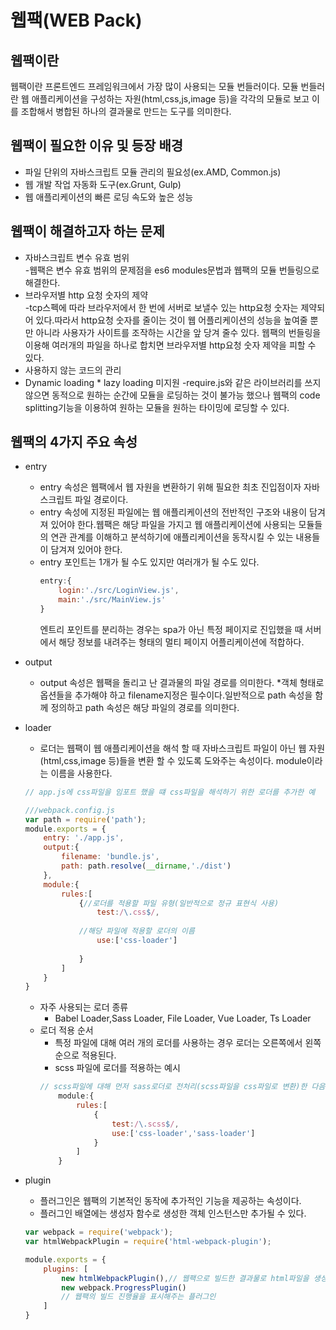 # 웹팩(WEB Pack)
## 웹팩이란  
웹팩이란 프론트엔드 프레임워크에서 가장 많이 사용되는 모듈 번들러이다. 모듈 번들러란 웹 애플리케이션을 구성하는 자원(html,css,js,image 등)을 각각의 모듈로 보고 이를 조합해서 병합된 하나의 결과물로 만드는 도구를 의미한다.
## 웹팩이 필요한 이유 및 등장 배경
* 파일 단위의 자바스크립트 모듈 관리의 필요성(ex.AMD, Common.js)
* 웹 개발 작업 자동화 도구(ex.Grunt, Gulp)
* 웹 애플리케이션의 빠른 로딩 속도와 높은 성능

## 웹팩이 해결하고자 하는 문제
* 자바스크립트 변수 유효 범위  
-웹팩은 변수 유효 범위의 문제점을 es6 modules문법과 웹팩의 모듈 번들링으로 해결한다.
* 브라우저별 http 요청 숫자의 제약  
-tcp스펙에 따라 브라우저에서 한 번에 서버로 보낼수 있는 http요청 숫자는 제약되어 있다.따라서 http요청 숫자를 줄이는 것이 웹 어플리케이션의 성능을 높여줄 뿐만 아니라 사용자가 사이트를 조작하는 시간을 앞 당겨 줄수 있다. 웹팩의 번들링을 이용해 여러개의 파일을 하나로 합치면 브라우저별 http요청 숫자 제약을 피할 수 있다.
* 사용하지 않는 코드의 관리  
* Dynamic loading * lazy loading 미지원
-require.js와 같은 라이브러리를 쓰지 않으면 동적으로 원하는 순간에 모듈을 로딩하는 것이 불가능 했으나 웹팩의 code splitting기능을 이용하여 원하는 모듈을 원하는 타이밍에 로딩할 수 있다.

## 웹팩의 4가지 주요 속성
* entry  
  * entry 속성은 웹팩에서 웹 자원을 변환하기 위해 필요한 최초 진입점이자 자바스크립트 파일 경로이다.
  * entry 속성에 지정된 파일에는 웹 애플리케이션의 전반적인 구조와 내용이 담겨져 있어야 한다.웹팩은 해당 파일을 가지고 웹 애플리케이션에 사용되는 모듈들의 연관 관계를 이해하고 분석하기에 애플리케이션을 동작시킬 수 있는 내용들이 담겨져 있어야 한다.
  * entry 포인트는 1개가 될 수도 있지만 여러개가 될 수도 있다.
    ```js
    entry:{
        login:'./src/LoginView.js',
        main:'./src/MainView.js'
    }
    ```
    엔트리 포인트를 분리하는 경우는 spa가 아닌 특정 페이지로 진입했을 때 서버에서 해당 정보를 내려주는 형태의 멀티 페이지 어플리케이션에 적합하다.
* output  
    * output 속성은 웹팩을 돌리고 난 결과물의 파일 경로를 의미한다.
    *객체 형태로 옵션들을 추가해야 하고 filename지정은 필수이다.일반적으로 path 속성을 함께 정의하고 path 속성은 해당 파일의 경로를 의미한다.
* loader  
    * 로더는 웹팩이 웹 애플리케이션을 해석 할 때 자바스크립트 파일이 아닌 웹 자원(html,css,image 등)들을 변환 할 수 있도록 도와주는 속성이다. module이라는 이름을 사용한다.
    ```js
    // app.js에 css파일을 임포트 했을 떄 css파일을 해석하기 위한 로더를 추가한 예

    ///webpack.config.js
    var path = require('path');
    module.exports = {
        entry: './app.js',
        output:{
            filename: 'bundle.js',
            path: path.resolve(__dirname,'./dist')
        },
        module:{
            rules:[
                {//로더를 적용할 파일 유형(일반적으로 정규 표현식 사용)
                    test:/\.css$/,
                    
                //해당 파일에 적용할 로더의 이름
                    use:['css-loader']
                    
                }
            ]
        }
    }
    ```
    * 자주 사용되는 로더 종류  
        * Babel Loader,Sass Loader, File Loader, Vue Loader, Ts Loader
    * 로더 적용 순서  
        * 특정 파일에 대해 여러 개의 로더를 사용하는 경우 로더는 오른쪽에서 왼쪽 순으로 적용된다.
        * scss 파일에 로더를 적용하는 예시
        ```js
        // scss파일에 대해 먼저 sass로더로 전처리(scss파일을 css파일로 변환)한 다음 웹팩에서 css파일을 인식 할 수 있게 css로더를 적용
            module:{
                rules:[
                    {
                        test:/\.scss$/,
                        use:['css-loader','sass-loader']
                    }
                ]
            }
        ```

* plugin  
    * 플러그인은 웹팩의 기본적인 동작에 추가적인 기능을 제공하는 속성이다.
    * 플러그인 배열에는 생성자 함수로 생성한 객체 인스턴스만 추가될 수 있다.
    ```js
    var webpack = require('webpack');
    var htmlWebpackPlugin = require('html-webpack-plugin');

    module.exports = {
        plugins: [
            new htmlWebpackPlugin(),// 웹팩으로 빌드한 결과물로 html파일을 생성해주는 플러그인
            new webpack.ProgressPlugin()
            // 웹팩의 빌드 진행율을 표시해주는 플러그인
        ]
    }
    ```

